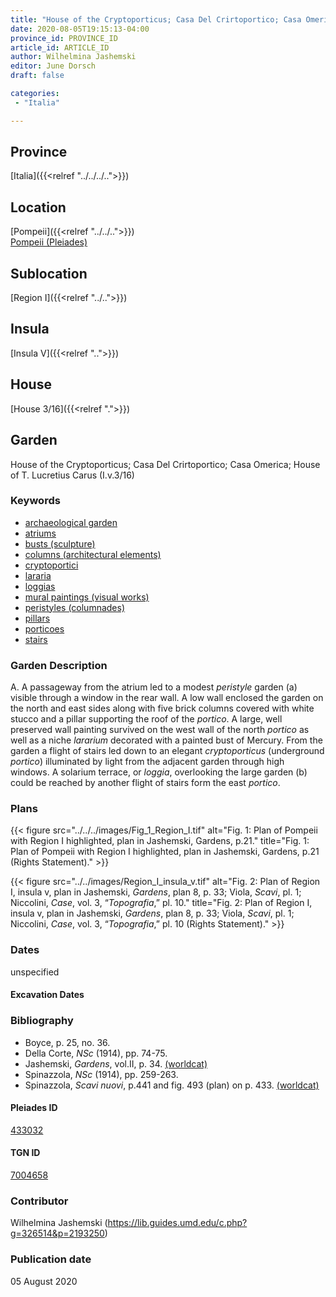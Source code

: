 ```yaml
---
title: "House of the Cryptoporticus; Casa Del Crirtoportico; Casa Omerica; House of T. Lucretius Carus (I.v.3/16)"
date: 2020-08-05T19:15:13-04:00
province_id: PROVINCE_ID
article_id: ARTICLE_ID
author: Wilhelmina Jashemski
editor: June Dorsch
draft: false

categories:
 - "Italia"

---
```


## Province

[Italia]({{<relref "../../../..">}})

<!--### Province Description-->

<!-- DESCRIPTION -->


## Location

[Pompeii]({{<relref "../../..">}}) \
[Pompeii (Pleiades)](https://pleiades.stoa.org/places/433032)

<!--### Location Description-->

<!-- LEAVE THIS BLANK FOR NOW -->

## Sublocation

[Region I]({{<relref "../..">}})

<!--### Sublocation Description-->

<!-- DESCRIPTION -->

## Insula

[Insula V]({{<relref "..">}})

## House

[House 3/16]({{<relref ".">}})

## Garden

House of the Cryptoporticus; Casa Del Crirtoportico; Casa Omerica; House of T. Lucretius Carus (I.v.3/16)

### Keywords

- [archaeological garden](#)
- [atriums](http://vocab.getty.edu/page/aat/300004097)
- [busts (sculpture)](http://vocab.getty.edu/page/aat/300417950)
- [columns (architectural elements)](http://vocab.getty.edu/page/aat/300001571)
- [cryptoportici](http://vocab.getty.edu/page/aat/300004295)
- [lararia](http://vocab.getty.edu/page/aat/300400600)
- [loggias](http://vocab.getty.edu/page/aat/300004137)
- [mural paintings (visual works)](http://vocab.getty.edu/page/aat/300033644)
- [peristyles (columnades)](http://vocab.getty.edu/page/aat/300004029)
- [pillars](http://vocab.getty.edu/page/aat/300264605)
- [porticoes](http://vocab.getty.edu/page/aat/300004145)
- [stairs](http://vocab.getty.edu/page/aat/300003228)

### Garden Description

A. A passageway from the atrium led to a modest *peristyle* garden (a) visible through a window in the rear wall. A low wall enclosed the garden on the north and east sides along with five brick columns covered with white stucco and a pillar supporting the roof of the *portico*. A large, well preserved wall painting survived on the west wall of the north *portico* as well as a niche *lararium* decorated with a painted bust of Mercury. From the garden a flight of stairs led down to an elegant *cryptoporticus* (underground *portico*) illuminated by light from the adjacent garden through high windows. A solarium terrace, or *loggia*, overlooking the large garden (b) could be reached by another flight of stairs form the east *portico*.

<!--### Maps-->

<!--
OLD WAY (DO NOT USE)
![alt_text](../../images/image_name.ext)
*CAPTION*

NEW WAY ↓↓↓↓
{{< figure src="../../images/image_name.ext" alt="ALT_TEXT" title="CAPTION" >}}
-->

### Plans

{{< figure src="../../../images/Fig_1_Region_I.tif" alt="Fig. 1: Plan of Pompeii with Region I highlighted, plan in Jashemski, Gardens, p.21." title="Fig. 1: Plan of Pompeii with Region I highlighted, plan in Jashemski, Gardens, p.21 (Rights Statement)." >}}

{{< figure src="../../images/Region_I_insula_v.tif" alt="Fig. 2: Plan of Region I, insula v, plan in Jashemski, *Gardens*, plan 8, p. 33; Viola, *Scavi*, pl. 1; Niccolini, *Case*, vol. 3, “*Topografia*,” pl. 10." title="Fig. 2: Plan of Region I, insula v, plan in Jashemski, *Gardens*, plan 8, p. 33; Viola, *Scavi*, pl. 1; Niccolini, *Case*, vol. 3, “*Topografia*,” pl. 10 (Rights Statement)." >}}

<!--### Images-->


### Dates

unspecified

#### Excavation Dates


### Bibliography

* Boyce, p. 25, no. 36.
* Della Corte, *NSc* (1914), pp. 74-75.
* Jashemski, *Gardens*, vol.II, p. 34. [(worldcat)](http://www.worldcat.org/oclc/921816405)
* Spinazzola, *NSc* (1914), pp. 259-263.
* Spinazzola, *Scavi nuovi*, p.441 and fig. 493 (plan) on p. 433. [(worldcat)](http://www.worldcat.org/oclc/883858580)

<!--#### Periodo ID-->

<!-- [PERIODO_ID](https://pleiades.stoa.org/places/PLEIADES_ID) -->

#### Pleiades ID

[433032](https://pleiades.stoa.org/places/433032)

#### TGN ID

[7004658](http://vocab.getty.edu/page/tgn/7004658)

### Contributor

Wilhelmina Jashemski (https://lib.guides.umd.edu/c.php?g=326514&p=2193250)

### Publication date

05 August 2020

<!--### Related articles-->

<!-- Links to other related articles. Leave blank for now -->
